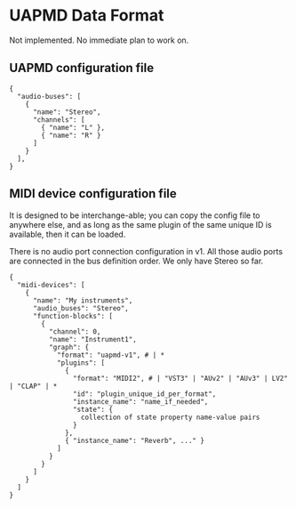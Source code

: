 # UAPMD Data Format

Not implemented. No immediate plan to work on.

## UAPMD configuration file

```
{
  "audio-buses": [
    {
      "name": "Stereo",
      "channels": [
        { "name": "L" },
        { "name": "R" }
      ]
    }
  ],
}

```

## MIDI device configuration file

It is designed to be interchange-able; you can copy the config file to anywhere else, and as long as the same plugin of the same unique ID is available, then it can be loaded.

There is no audio port connection configuration in v1. All those audio ports are connected in the bus definition order. We only have Stereo so far.

```
{
  "midi-devices": [
    {
      "name": "My instruments",
      "audio_buses": "Stereo",
      "function-blocks": [
        {
          "channel": 0,
          "name": "Instrument1",
          "graph": {
            "format": "uapmd-v1", # | *
            "plugins": [
              {
                "format": "MIDI2", # | "VST3" | "AUv2" | "AUv3" | LV2" | "CLAP" | *
                "id": "plugin_unique_id_per_format",
                "instance_name": "name_if_needed",
                "state": {
                  collection of state property name-value pairs
                }
              },
              { "instance_name": "Reverb", ..." }
            ]
          }
        }
      ]
    }
  ]
}
```
